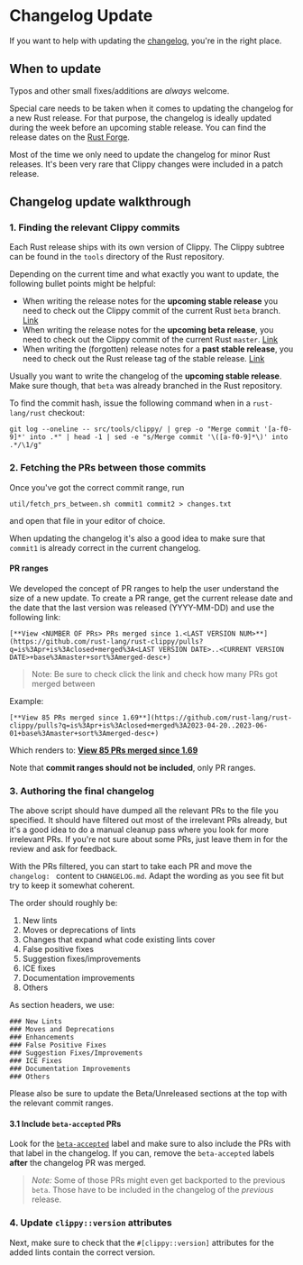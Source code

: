 # Changelog Update

If you want to help with updating the [changelog], you're in the right place.

## When to update

Typos and other small fixes/additions are _always_ welcome.

Special care needs to be taken when it comes to updating the changelog for a new
Rust release. For that purpose, the changelog is ideally updated during the week
before an upcoming stable release. You can find the release dates on the [Rust
Forge][forge].

Most of the time we only need to update the changelog for minor Rust releases.
It's been very rare that Clippy changes were included in a patch release.

## Changelog update walkthrough

### 1. Finding the relevant Clippy commits

Each Rust release ships with its own version of Clippy. The Clippy subtree can
be found in the `tools` directory of the Rust repository.

Depending on the current time and what exactly you want to update, the following
bullet points might be helpful:

* When writing the release notes for the **upcoming stable release** you need to
  check out the Clippy commit of the current Rust `beta` branch.
  [Link][rust_beta_tools]
* When writing the release notes for the **upcoming beta release**, you need to
  check out the Clippy commit of the current Rust `master`.
  [Link][rust_master_tools]
* When writing the (forgotten) release notes for a **past stable release**, you
  need to check out the Rust release tag of the stable release.
  [Link][rust_stable_tools]

Usually you want to write the changelog of the **upcoming stable release**. Make
sure though, that `beta` was already branched in the Rust repository.

To find the commit hash, issue the following command when in a `rust-lang/rust`
checkout:
```
git log --oneline -- src/tools/clippy/ | grep -o "Merge commit '[a-f0-9]*' into .*" | head -1 | sed -e "s/Merge commit '\([a-f0-9]*\)' into .*/\1/g"
```

### 2. Fetching the PRs between those commits

Once you've got the correct commit range, run

```
util/fetch_prs_between.sh commit1 commit2 > changes.txt
```

and open that file in your editor of choice.

When updating the changelog it's also a good idea to make sure that `commit1` is
already correct in the current changelog.

#### PR ranges

We developed the concept of PR ranges to help the user understand the size of a new update. To create a PR range,
get the current release date and the date that the last version was released (YYYY-MM-DD) and use the following link:

```
[**View <NUMBER OF PRs> PRs merged since 1.<LAST VERSION NUM>**](https://github.com/rust-lang/rust-clippy/pulls?q=is%3Apr+is%3Aclosed+merged%3A<LAST VERSION DATE>..<CURRENT VERSION DATE>+base%3Amaster+sort%3Amerged-desc+)
```

> Note: Be sure to check click the link and check how many PRs got merged between

Example:

```
[**View 85 PRs merged since 1.69**](https://github.com/rust-lang/rust-clippy/pulls?q=is%3Apr+is%3Aclosed+merged%3A2023-04-20..2023-06-01+base%3Amaster+sort%3Amerged-desc+)
```

Which renders to:
[**View 85 PRs merged since 1.69**](https://github.com/rust-lang/rust-clippy/pulls?q=is%3Apr+is%3Aclosed+merged%3A2023-04-20..2023-06-01+base%3Amaster+sort%3Amerged-desc+)

Note that **commit ranges should not be included**, only PR ranges.

### 3. Authoring the final changelog

The above script should have dumped all the relevant PRs to the file you
specified. It should have filtered out most of the irrelevant PRs already, but
it's a good idea to do a manual cleanup pass where you look for more irrelevant
PRs. If you're not sure about some PRs, just leave them in for the review and
ask for feedback.

With the PRs filtered, you can start to take each PR and move the `changelog: `
content to `CHANGELOG.md`. Adapt the wording as you see fit but try to keep it
somewhat coherent.

The order should roughly be:

1. New lints
2. Moves or deprecations of lints
3. Changes that expand what code existing lints cover
4. False positive fixes
5. Suggestion fixes/improvements
6. ICE fixes
7. Documentation improvements
8. Others

As section headers, we use:

```
### New Lints
### Moves and Deprecations
### Enhancements
### False Positive Fixes
### Suggestion Fixes/Improvements
### ICE Fixes
### Documentation Improvements
### Others
```

Please also be sure to update the Beta/Unreleased sections at the top with the
relevant commit ranges.

#### 3.1 Include `beta-accepted` PRs

Look for the [`beta-accepted`] label and make sure to also include the PRs with
that label in the changelog. If you can, remove the `beta-accepted` labels
**after** the changelog PR was merged.

> _Note:_ Some of those PRs might even get backported to the previous `beta`.
> Those have to be included in the changelog of the _previous_ release.

### 4. Update `clippy::version` attributes

Next, make sure to check that the `#[clippy::version]` attributes for the added
lints contain the correct version.

[changelog]: https://github.com/rust-lang/rust-clippy/blob/master/CHANGELOG.md
[forge]: https://forge.rust-lang.org/
[rust_master_tools]: https://github.com/rust-lang/rust/tree/master/src/tools/clippy
[rust_beta_tools]: https://github.com/rust-lang/rust/tree/beta/src/tools/clippy
[rust_stable_tools]: https://github.com/rust-lang/rust/releases
[`beta-accepted`]: https://github.com/rust-lang/rust-clippy/issues?q=label%3Abeta-accepted+
